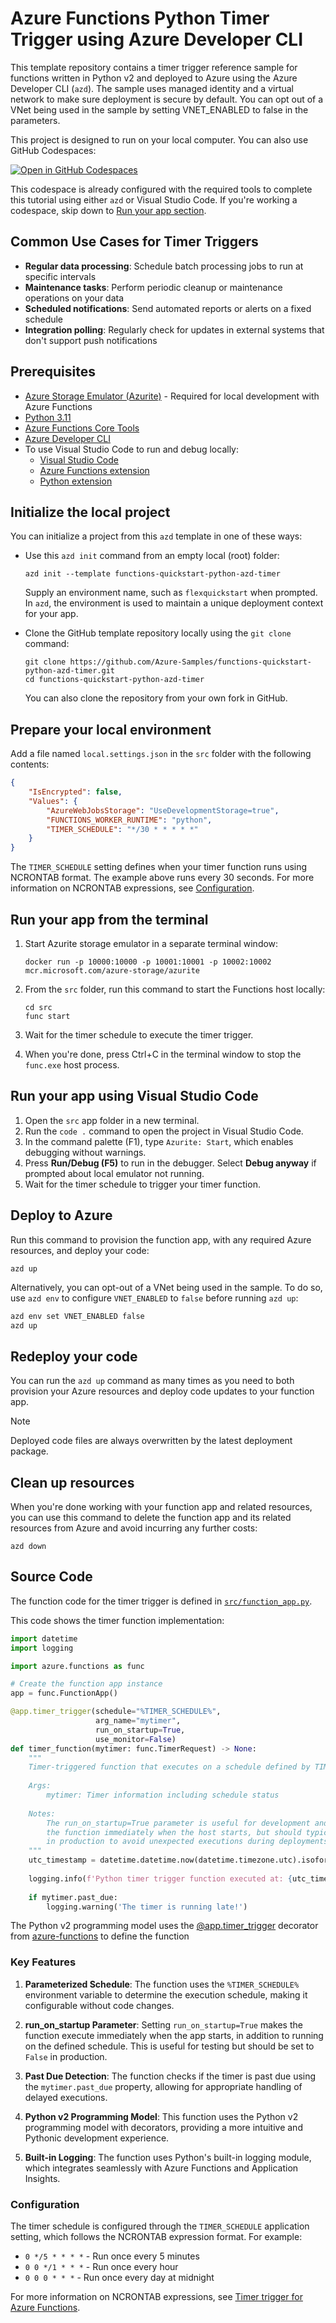 <!--
---
name: Azure Functions Python Timer Trigger using Azure Developer CLI
description: This repository contains an Azure Functions timer trigger quickstart written in Python v2 and deployed to Azure Functions Flex Consumption using the Azure Developer CLI (azd). The sample uses managed identity and a virtual network to make sure deployment is secure by default.
page_type: sample
products:
- azure-functions
- azure
- entra-id
urlFragment: starter-timer-trigger-python
languages:
- python
- bicep
- azdeveloper
---
-->

# Azure Functions Python Timer Trigger using Azure Developer CLI

This template repository contains a timer trigger reference sample for functions written in Python v2 and deployed to Azure using the Azure Developer CLI (`azd`). The sample uses managed identity and a virtual network to make sure deployment is secure by default. You can opt out of a VNet being used in the sample by setting VNET_ENABLED to false in the parameters.

This project is designed to run on your local computer. You can also use GitHub Codespaces:

[![Open in GitHub Codespaces](https://github.com/codespaces/badge.svg)](https://codespaces.new/azure-samples/functions-quickstart-python-azd-timer)

This codespace is already configured with the required tools to complete this tutorial using either `azd` or Visual Studio Code. If you're working a codespace, skip down to [Run your app section](#run-your-app-from-the-terminal).

## Common Use Cases for Timer Triggers

- **Regular data processing**: Schedule batch processing jobs to run at specific intervals
- **Maintenance tasks**: Perform periodic cleanup or maintenance operations on your data
- **Scheduled notifications**: Send automated reports or alerts on a fixed schedule
- **Integration polling**: Regularly check for updates in external systems that don't support push notifications

## Prerequisites

- [Azure Storage Emulator (Azurite)](https://learn.microsoft.com/azure/storage/common/storage-use-azurite) - Required for local development with Azure Functions
- [Python 3.11](https://www.python.org/downloads/)
- [Azure Functions Core Tools](https://learn.microsoft.com/azure/azure-functions/functions-run-local?pivots=programming-language-python#install-the-azure-functions-core-tools)
- [Azure Developer CLI](https://learn.microsoft.com/azure/developer/azure-developer-cli/install-azd)
- To use Visual Studio Code to run and debug locally:
  - [Visual Studio Code](https://code.visualstudio.com/)
  - [Azure Functions extension](https://marketplace.visualstudio.com/items?itemName=ms-azuretools.vscode-azurefunctions)
  - [Python extension](https://marketplace.visualstudio.com/items?itemName=ms-python.python)

## Initialize the local project

You can initialize a project from this `azd` template in one of these ways:

- Use this `azd init` command from an empty local (root) folder:

    ```shell
    azd init --template functions-quickstart-python-azd-timer
    ```

    Supply an environment name, such as `flexquickstart` when prompted. In `azd`, the environment is used to maintain a unique deployment context for your app.

- Clone the GitHub template repository locally using the `git clone` command:

    ```shell
    git clone https://github.com/Azure-Samples/functions-quickstart-python-azd-timer.git
    cd functions-quickstart-python-azd-timer
    ```

    You can also clone the repository from your own fork in GitHub.

## Prepare your local environment

Add a file named `local.settings.json` in the `src` folder with the following contents:

```json
{
    "IsEncrypted": false,
    "Values": {
        "AzureWebJobsStorage": "UseDevelopmentStorage=true",
        "FUNCTIONS_WORKER_RUNTIME": "python",
        "TIMER_SCHEDULE": "*/30 * * * * *"
    }
}
```

The `TIMER_SCHEDULE` setting defines when your timer function runs using NCRONTAB format. The example above runs every 30 seconds. For more information on NCRONTAB expressions, see [Configuration](#configuration).

## Run your app from the terminal

1. Start Azurite storage emulator in a separate terminal window:

   ```shell
   docker run -p 10000:10000 -p 10001:10001 -p 10002:10002 mcr.microsoft.com/azure-storage/azurite
   ```

2. From the `src` folder, run this command to start the Functions host locally:

    ```shell
    cd src
    func start
    ```

3. Wait for the timer schedule to execute the timer trigger.

4. When you're done, press Ctrl+C in the terminal window to stop the `func.exe` host process.

## Run your app using Visual Studio Code

1. Open the `src` app folder in a new terminal.
2. Run the `code .` command to open the project in Visual Studio Code.
3. In the command palette (F1), type `Azurite: Start`, which enables debugging without warnings.
4. Press **Run/Debug (F5)** to run in the debugger. Select **Debug anyway** if prompted about local emulator not running.
5. Wait for the timer schedule to trigger your timer function.

## Deploy to Azure

Run this command to provision the function app, with any required Azure resources, and deploy your code:

```shell
azd up
```

Alternatively, you can opt-out of a VNet being used in the sample. To do so, use `azd env` to configure `VNET_ENABLED` to `false` before running `azd up`:

```bash
azd env set VNET_ENABLED false
azd up
```

## Redeploy your code

You can run the `azd up` command as many times as you need to both provision your Azure resources and deploy code updates to your function app.

> [!NOTE]
> Deployed code files are always overwritten by the latest deployment package.

## Clean up resources

When you're done working with your function app and related resources, you can use this command to delete the function app and its related resources from Azure and avoid incurring any further costs:

```shell
azd down
```

## Source Code

The function code for the timer trigger is defined in [`src/function_app.py`](./src/function_app.py).

This code shows the timer function implementation:  

```python
import datetime
import logging

import azure.functions as func

# Create the function app instance
app = func.FunctionApp()

@app.timer_trigger(schedule="%TIMER_SCHEDULE%", 
                   arg_name="mytimer", 
                   run_on_startup=True,
                   use_monitor=False) 
def timer_function(mytimer: func.TimerRequest) -> None:
    """
    Timer-triggered function that executes on a schedule defined by TIMER_SCHEDULE app setting.
    
    Args:
        mytimer: Timer information including schedule status
    
    Notes:
        The run_on_startup=True parameter is useful for development and testing as it triggers
        the function immediately when the host starts, but should typically be set to False
        in production to avoid unexpected executions during deployments or restarts.
    """
    utc_timestamp = datetime.datetime.now(datetime.timezone.utc).isoformat()
    
    logging.info(f'Python timer trigger function executed at: {utc_timestamp}')
    
    if mytimer.past_due:
        logging.warning('The timer is running late!')
```

The Python v2 programming model uses the [@app.timer_trigger](https://docs.microsoft.com/en-us/python/api/azure-functions/azure.functions.decorators#azure-functions-decorators-timer-trigger) decorator from [azure-functions](https://pypi.org/project/azure-functions/) to define the function

### Key Features

1. **Parameterized Schedule**: The function uses the `%TIMER_SCHEDULE%` environment variable to determine the execution schedule, making it configurable without code changes.

2. **run_on_startup Parameter**: Setting `run_on_startup=True` makes the function execute immediately when the app starts, in addition to running on the defined schedule. This is useful for testing but should be set to `False` in production.

3. **Past Due Detection**: The function checks if the timer is past due using the `mytimer.past_due` property, allowing for appropriate handling of delayed executions.

4. **Python v2 Programming Model**: This function uses the Python v2 programming model with decorators, providing a more intuitive and Pythonic development experience.

5. **Built-in Logging**: The function uses Python's built-in logging module, which integrates seamlessly with Azure Functions and Application Insights.

### Configuration

The timer schedule is configured through the `TIMER_SCHEDULE` application setting, which follows the NCRONTAB expression format. For example:

- `0 */5 * * * *` - Run once every 5 minutes
- `0 0 */1 * * *` - Run once every hour
- `0 0 0 * * *` - Run once every day at midnight

For more information on NCRONTAB expressions, see [Timer trigger for Azure Functions](https://learn.microsoft.com/azure/azure-functions/functions-bindings-timer).
